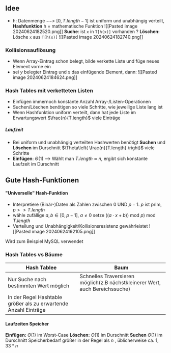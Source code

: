 ## Idee
- h: Datenmenge $-->$ $[0,T.length-1]$ ist uniform und unabhängig verteilt, **Hashfunktion** h = mathematische Funktion
![[Pasted image 20240624182520.png]]
  **Suche**: ist `x` in `T[h(x)]` vorhanden ?
  **Löschen:** Lösche `x` aus `T[h(x)]`
  ![[Pasted image 20240624182740.png]]

### Kollisionsauflösung
-  Wenn Array-Eintrag schon belegt, bilde verkette Liste und füge neues Element vorne ein
- sei $y$ belegter Eintrag und $x$ das einfügende Element, dann: ![[Pasted image 20240624184624.png]]

### Hash Tables mit verketteten Listen
- Einfügen immernoch konstante Anzahl Array-/Listen-Operationen
- Suchen/Löschen benötigen so viele Schritte, wie jeweilige Liste lang ist
- Wenn Hashfunktion uniform verteilt, dann hat jede Liste im Erwartungswert $\frac{n}{T.length}$ viele Einträge

##### Laufzeit
- Bei uniform und unabhängig verteilten Hashwerten benötigt **Suchen** und **Löschen** im Durschnitt $\Theta\left( \frac{n}{T.length} \right)$ viele Schritte
- **Einfügen**: $\Theta(1)$
--> Wählt man $T.length\approx n$, ergibt sich konstante Laufzeit im Durschnitt

## Gute Hash-Funktionen

#### "Universelle" Hash-Funktion
-  Interpretiere (Binär-)Daten als Zahlen zwischen $0$ UND $p-1$. $p$ ist prim, $p> > T.length$
- wähle zufällige $a,b \in [0,p-1],$ $a\neq 0$ setze $((a\cdot x + b))\text{ mod } p) \text{ mod } T.length$
- Verteilung und Unabhängigkeit/Kollisionsresistenz gewährleistet
![[Pasted image 20240624192105.png]]

Wird zum Beispiel MySQL verwendet
### Hash Tables vs Bäume

| Hash Tablee                                                     | Baum                                                                         |
| --------------------------------------------------------------- | ---------------------------------------------------------------------------- |
| Nur Suche nach bestimmten Wert möglich                          | Schnelles Traversieren möglich(z.B nächstkleinerer Wert, auch Bereichssuche) |
| In der Regel Hashtable größer als zu erwartende Anzahl Einträge |                                                                              |
#### Laufzeiten Speicher 
**Einfügen:** $\Theta(1)$ im Worst-Case
**Löschen:** $\Theta(1)$ im Durschnitt
**Suchen** $\Theta(1)$ im Durschnitt
Speicherbedarf größer in der Regel als $n$ , üblicherweise ca. $1,33 * n$

